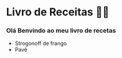 # Livro de Receitas :man_cook:

### Olá Benvindo ao meu livro de recetas 

- Strogonoff de frango 
- Pavê